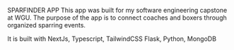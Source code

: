 SPARFINDER APP
This app was built for my software engineering capstone at WGU.
The purpose of the app is to connect coaches and boxers through organized sparring events.

It is built with
NextJs, Typescript, TailwindCSS
Flask, Python, MongoDB